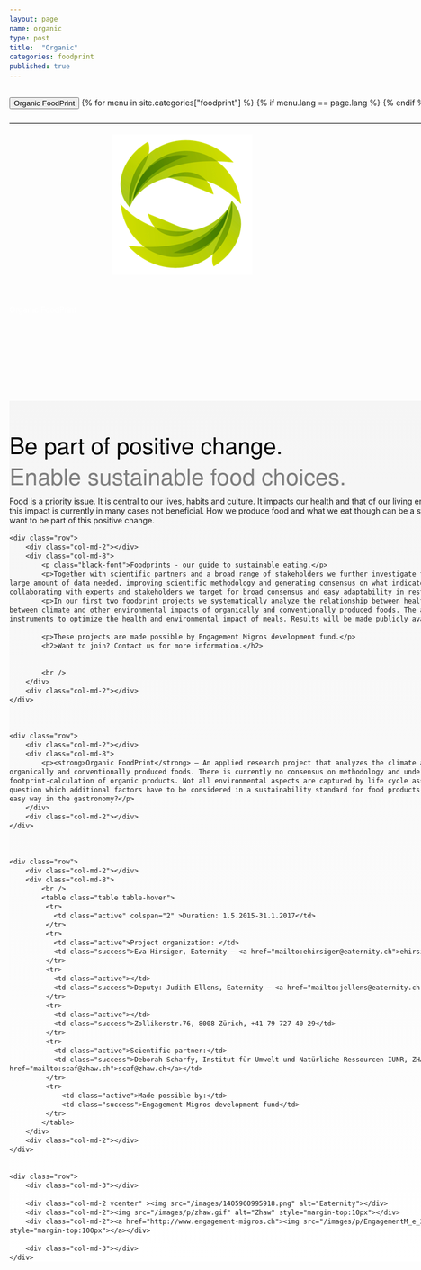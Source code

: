 ```yaml
---
layout: page
name: organic
type: post
title:  "Organic"
categories: foodprint
published: true
---
```


<div class="container-hero-10 container-hero-1 clearfix" style="background-image: url('/images/Sonnenaufgang-3.jpg');background-size: 100%;background-position: left top;background-size: 100%">
	<div class="container-hero-content container-hero-content-1 clearfix">
		<div class="container-4 clearfix" style="margin-bottom:-40px;margin-top:30px;width: 960px;height: 46px;border-bottom: 1px solid rgb(0, 0, 0);">
			<button class="text text-5" style="text-align:left" onClick="window.location='/foodprint/organic';" >Organic FoodPrint</button>
				{% for menu in site.categories["foodprint"] %}
				{% if menu.lang == page.lang %}
				<button class="_button" style="float:right;margin-left:20px;margin-top:8px;font-size:0.95em" onClick="window.location='{{menu.url}}';">{{menu.title}}</button>
				{% endif %}{% endfor %}
		</div>
		<br />
		<img class="image image-1" src="/images/organic.png" data-rimage data-src="/images/organic.png" data-srcat2x="/images/organic@2x.png">
		<div class="hero-title hero-title-1">Organic FoodPrint</div>
	</div>
</div>



<div class="gradient-box">
<div class="container">
	<div class="row">
		<div class="col-md-2"></div>
		<div class="col-md-8">
			<p class="black-font">Be part of positive change.</p>
			<p class="gray-font">Enable sustainable food choices.</p>
			<p>Food is a priority issue. It is central to our lives, habits and culture. It impacts our health and that of our living environment. From a global perspective this impact is currently in many cases not beneficial. How we produce food and what we eat though can be a strong force driving positive change. We want to be part of this positive change.</p>
		</div>
		<div class="col-md-2"></div>
	</div>

	<div class="row">
		<div class="col-md-2"></div>
		<div class="col-md-8">
			<p class="black-font">Foodprints - our guide to sustainable eating.</p>
			<p>Together with scientific partners and a broad range of stakeholders we further investigate this question. Challenges are the large amount of data needed, improving scientific methodology and generating consensus on what indicators are best representing health. By collaborating with experts and stakeholders we target for broad consensus and easy adaptability in restaurants.</p>
			<p>In our first two foodprint projects we systematically analyze the relationship between healthy food and climate impact and between climate and other environmental impacts of organically and conventionally produced foods. The aim is to develop indicators and instruments to optimize the health and environmental impact of meals. Results will be made publicly available.</p>

			<p>These projects are made possible by Engagement Migros development fund.</p>
			<h2>Want to join? Contact us for more information.</h2>


			<br />
		</div>
		<div class="col-md-2"></div>
	</div>



	<div class="row">
		<div class="col-md-2"></div>
		<div class="col-md-8">
			<p><strong>Organic FoodPrint</strong> – An applied research project that analyzes the climate and other environmental impacts of organically and conventionally produced foods. There is currently no consensus on methodology and underlying assumptions of the carbon footprint-calculation of organic products. Not all environmental aspects are captured by life cycle assessments. This leads us to the question which additional factors have to be considered in a sustainability standard for food products and how can this be realized in an easy way in the gastronomy?</p>
		</div>
		<div class="col-md-2"></div>
	</div>



	<div class="row">
		<div class="col-md-2"></div>
		<div class="col-md-8">
			<br />
			<table class="table table-hover">
			 <tr>
			   <td class="active" colspan="2" >Duration: 1.5.2015-31.1.2017</td>
			 </tr>
			 <tr>
			   <td class="active">Project organization:	</td>
			   <td class="success">Eva Hirsiger, Eaternity – <a href="mailto:ehirsiger@eaternity.ch">ehirsiger@eaternity.ch</a></td>
			 </tr>
			 <tr>
			   <td class="active"></td>
			   <td class="success">Deputy: Judith Ellens, Eaternity – <a href="mailto:jellens@eaternity.ch">jellens@eaternity.ch</a></td>
			 </tr>
			 <tr>
			   <td class="active"></td>
			   <td class="success">Zollikerstr.76, 8008 Zürich, +41 79 727 40 29</td>
			 </tr>
			 <tr>
			   <td class="active">Scientific partner:</td>
			   <td class="success">Deborah Scharfy, Institut für Umwelt und Natürliche Ressourcen IUNR, ZHAW Wädenswil –  <a href="mailto:scaf@zhaw.ch">scaf@zhaw.ch</a></td>
			 </tr>
			 <tr>
				 <td class="active">Made possible by:</td>
				 <td class="success">Engagement Migros development fund</td>
			 </tr>
			</table>
		</div>
		<div class="col-md-2"></div>
	</div>


	<div class="row">
		<div class="col-md-3"></div>

		<div class="col-md-2 vcenter" ><img src="/images/1405960995918.png" alt="Eaternity"></div>
		<div class="col-md-2"><img src="/images/p/zhaw.gif" alt="Zhaw" style="margin-top:10px"></div>
		<div class="col-md-2"><a href="http://www.engagement-migros.ch"><img src="/images/p/EngagementM_e_200px.png"  alt="EngagementM" style="margin-top:100px"></a></div>

		<div class="col-md-3"></div>
	</div>

</div>
</div>



<style>
.black-font {
	padding: 50px 0 0 0;
	margin:0;
	font-family: 'Futura LT', 'Helvetica Neue', Helvetica, Arial, sans-serif;
	font-size: 41px;
	font-style: normal;
	font-variant: normal;
	font-weight: 200;
	line-height: 55px;
	color: rgb(0, 0, 0);
}

.gray-font {
	padding: 0;
	margin:0;
	font-family: 'Futura LT', 'Helvetica Neue', Helvetica, Arial, sans-serif;
	font-size: 41px;
	font-style: normal;
	font-variant: normal;
	font-weight: 200;
	color: rgb(126, 126, 126);
	line-height: 55px;
}

.gradient-box {
	background-color: rgb(222, 222, 222);
	background-image: linear-gradient(360deg, rgb(255, 255, 255) 0%, rgb(245, 245, 245) 100%);
	min-width:1000px;
}

p {
	margin-top:10px;
	text-align:left;
}

img {
	margin-bottom:100px;
	margin-top:60px;
}

.shadow {
	box-shadow: 0px 0px 3px #888888;
}

.container {
	min-width:1000px;
}

.container-hero-10 {
  height: 540px;
}

.hero-title {
	color: rgb(255, 255, 255);
}

.image-1 {
	position: relative;
	clear: both;
	z-index: 61;
	width: 250px;
	margin: 42px 0 50px 36.1%;
}

.vcenter {
	display: flex;
	align-items: center;
	vertical-align:middle;
}

</style>
